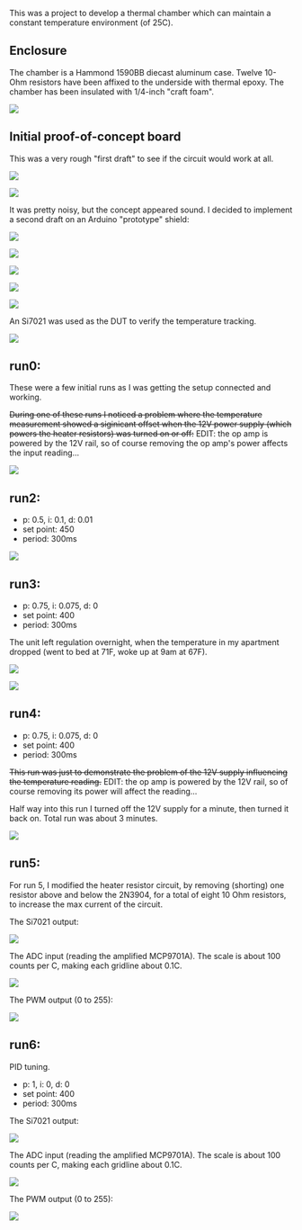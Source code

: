 This was a project to develop a thermal chamber which can maintain a constant temperature environment (of 25C).

## Enclosure

The chamber is a Hammond 1590BB diecast aluminum case.  Twelve 10-Ohm resistors have been affixed to the underside with thermal epoxy.  The chamber has been insulated with 1/4-inch "craft foam".

![](IMG_2325.jpg)

## Initial proof-of-concept board

This was a very rough "first draft" to see if the circuit would work at all.

![](IMG_2322.jpg)

![](IMG_2324.jpg)

It was pretty noisy, but the concept appeared sound.  I decided to implement a second draft on an Arduino "prototype" shield:

![](IMG_2328.jpg)

![](IMG_2326.jpg)

![](IMG_2327.jpg)

![](IMG_2329.jpg)

![](IMG_2331.jpg)

An Si7021 was used as the DUT to verify the temperature tracking.

![](IMG_2330.jpg)

## run0:

These were a few initial runs as I was getting the setup connected and working.

~~During one of these runs I noticed a problem where the temperature measurement showed a siginicant offset when the 12V power supply (which powers the heater resistors) was turned on or off:~~ EDIT: the op amp is powered by the 12V rail, so of course removing the op amp's power affects the input reading...

![](1516861366-run0/shot1.png)

## run2:

- p: 0.5, i: 0.1, d: 0.01
- set point: 450
- period: 300ms

![](1516863539-run2/shot1.png)


## run3:

- p: 0.75, i: 0.075, d: 0
- set point: 400
- period: 300ms

The unit left regulation overnight, when the temperature in my apartment dropped (went to bed at 71F, woke up at 9am at 67F).

![](1516867509-run3/shot1.png)

![](1516867509-run3/shot2.png)

## run4:

- p: 0.75, i: 0.075, d: 0
- set point: 400
- period: 300ms

~~This run was just to demonstrate the problem of the 12V supply influencing the temperature reading.~~  EDIT: the op amp is powered by the 12V rail, so of course removing its power will affect the reading...

Half way into this run I turned off the 12V supply for a minute, then turned it back on.  Total run was about 3 minutes.

![](1516893458-run4/shot1.png)

## run5:

For run 5, I modified the heater resistor circuit, by removing (shorting) one resistor above and below the 2N3904, for a total of eight 10 Ohm resistors, to increase the max current of the circuit.

The Si7021 output:

![](1516946844-run5/si7021.png)

The ADC input (reading the amplified MCP9701A).  The scale is about 100 counts per C, making each gridline about 0.1C.

![](1516946844-run5/adc.png)

The PWM output (0 to 255):

![](1516946844-run5/pwm.png)


## run6:

PID tuning.

- p: 1, i: 0, d: 0
- set point: 400
- period: 300ms

The Si7021 output:

![](1516946844-run5/si7021.png)

The ADC input (reading the amplified MCP9701A).  The scale is about 100 counts per C, making each gridline about 0.1C.

![](1516946844-run5/adc.png)

The PWM output (0 to 255):

![](1516946844-run5/pwm.png)
